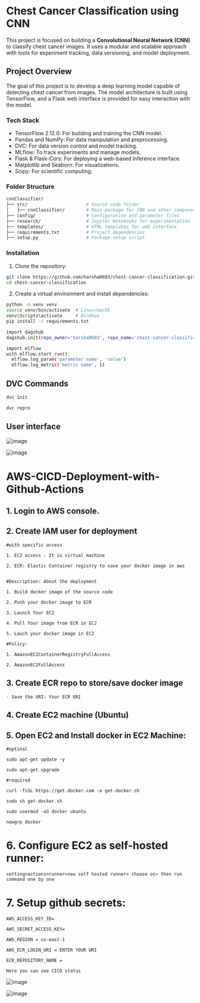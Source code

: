 # Chest Cancer Classification using CNN

This project is focused on building a **Convolutional Neural Network (CNN)** to classify chest cancer images. It uses a modular and scalable approach with tools for experiment tracking, data versioning, and model deployment.

## Project Overview

The goal of this project is to develop a deep learning model capable of detecting chest cancer from images. The model architecture is built using TensorFlow, and a Flask web interface is provided for easy interaction with the model.

### Tech Stack

- TensorFlow 2.12.0: For building and training the CNN model.
- Pandas and NumPy: For data manipulation and preprocessing.
- DVC: For data version control and model tracking.
- MLflow: To track experiments and manage models.
- Flask & Flask-Cors: For deploying a web-based inference interface.
- Matplotlib and Seaborn: For visualizations.
- Scipy: For scientific computing.

### Folder Structure

``` bash
cnnClassifier/
├── src/                      # Source code folder
│   ├── cnnClassifier/        # Main package for CNN and other components
├── config/                   # Configuration and parameter files
├── research/                 # Jupyter Notebooks for experimentation
├── templates/                # HTML templates for web interface
├── requirements.txt          # Project dependencies
├── setup.py                  # Package setup script
```

### Installation
1. Clone the repository:
``` bash
git clone https://github.com/harsha0603/chest-cancer-classification.git
cd chest-cancer-classification
```
2. Create a virtual environment and install dependencies:
``` bash
python -m venv venv
source venv/bin/activate  # Linux/macOS
venv\Scripts\activate     # Windows
pip install -r requirements.txt
```


``` bash
import dagshub
dagshub.init(repo_owner='harsha0603', repo_name='chest-cancer-classification', mlflow=True)

import mlflow
with mlflow.start_run():
  mlflow.log_param('parameter name', 'value')
  mlflow.log_metric('metric name', 1)
``` 

## DVC Commands

``` bash 
dvc init
```
```bash
dvc repro
```

## User interface 
![image](https://github.com/user-attachments/assets/57f13415-9ac0-4407-8bfc-ef6596b8b397)



![image](https://github.com/user-attachments/assets/0f924305-ea54-427c-af66-e7a5669f2dcb)






# AWS-CICD-Deployment-with-Github-Actions

## 1. Login to AWS console.

## 2. Create IAM user for deployment

	#with specific access

	1. EC2 access : It is virtual machine

	2. ECR: Elastic Container registry to save your docker image in aws


	#Description: About the deployment

	1. Build docker image of the source code

	2. Push your docker image to ECR

	3. Launch Your EC2 

	4. Pull Your image from ECR in EC2

	5. Lauch your docker image in EC2

	#Policy:

	1. AmazonEC2ContainerRegistryFullAccess

	2. AmazonEC2FullAccess

## 3. Create ECR repo to store/save docker image
    - Save the URI: Your ECR URI


## 4. Create EC2 machine (Ubuntu) 

## 5. Open EC2 and Install docker in EC2 Machine:
	
	
	#optinal

	sudo apt-get update -y

	sudo apt-get upgrade
	
	#required

	curl -fsSL https://get.docker.com -o get-docker.sh

	sudo sh get-docker.sh

	sudo usermod -aG docker ubuntu

	newgrp docker
	
# 6. Configure EC2 as self-hosted runner:
    setting>actions>runner>new self hosted runner> choose os> then run command one by one


# 7. Setup github secrets:

    AWS_ACCESS_KEY_ID=

    AWS_SECRET_ACCESS_KEY=

    AWS_REGION = us-east-1

    AWS_ECR_LOGIN_URI = ENTER YOUR URI

    ECR_REPOSITORY_NAME = 

    Here you can see CICD status
![image](https://github.com/user-attachments/assets/7a81fa0b-6e74-4dec-97e9-abbd2ec26beb)

![image](https://github.com/user-attachments/assets/686bf3d2-373a-4c13-ad4c-23a99db91300)


